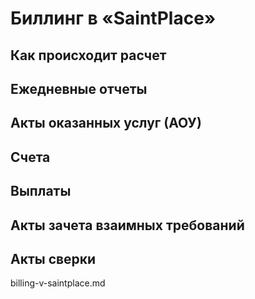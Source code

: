 # Биллинг в «SaintPlace»

## Как происходит расчет

## Ежедневные отчеты

## Акты оказанных услуг (АОУ)

## Счета

## Выплаты

## Акты зачета взаимных требований

## Акты сверки

billing-v-saintplace.md